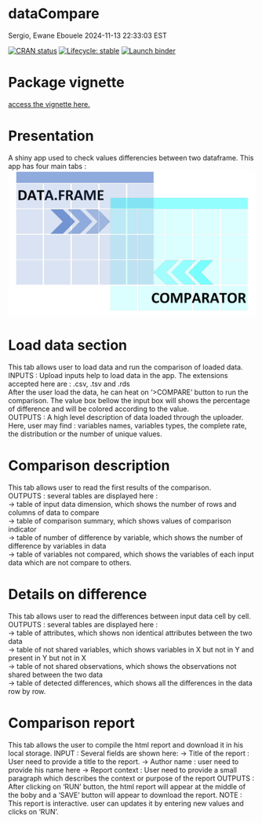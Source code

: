 dataCompare
================
Sergio, Ewane Ebouele
2024-11-13 22:33:03 EST

<!-- badges: start -->
[![CRAN status](https://www.r-pkg.org/badges/version/dataCompare)](https://CRAN.R-project.org/package=dataCompare)
[![Lifecycle: stable](https://img.shields.io/badge/lifecycle-stable-brightgreen.svg)](https://lifecycle.r-lib.org/articles/stages.html#stable)
[![Launch binder](https://mybinder.org/badge_logo.svg)](https://mybinder.org/v2/gh/seewe/dataCompare/main)
<!-- badges: end -->

# Package vignette

[access the vignette here.](https://cran.r-project.org/web/packages/dataCompare/vignettes/dataCompare.html)

# Presentation

A shiny app used to check values differencies between two dataframe.
This app has four main tabs :  
![dataCompare](inst/app/www/dfComparator.png)

# Load data section

This tab allows user to load data and run the comparison of loaded
data.  
INPUTS : Upload inputs help to load data in the app. The extensions
accepted here are : .csv, .tsv and .rds  
After the user load the data, he can heat on ‘\>COMPARE’ button to run
the comparison. The value box bellow the input box will shows the
percentage of difference and will be colored according to the value.  
OUTPUTS : A high level description of data loaded through the uploader.
Here, user may find : variables names, variables types, the complete
rate, the distribution or the number of unique values.

# Comparison description

This tab allows user to read the first results of the comparison.  
OUTPUTS : several tables are displayed here :  
-\> table of input data dimension, which shows the number of rows and
columns of data to compare  
-\> table of comparison summary, which shows values of comparison
indicator  
-\> table of number of difference by variable, which shows the number of
difference by variables in data  
-\> table of variables not compared, which shows the variables of each
input data which are not compare to others.

# Details on difference

This tab allows user to read the differences between input data cell by
cell.  
OUTPUTS : several tables are displayed here :  
-\> table of attributes, which shows non identical attributes between
the two data  
-\> table of not shared variables, which shows variables in X but not in
Y and present in Y but not in X  
-\> table of not shared observations, which shows the observations not
shared between the two data  
-\> table of detected differences, which shows all the differences in
the data row by row.

# Comparison report

This tab allows the user to compile the html report and download it in
his local storage. INPUT : Several fields are shown here: -\> Title of
the report : User need to provide a title to the report. -\> Author name
: user need to provide his name here -\> Report context : User need to
provide a small paragraph which describes the context or purpose of the
report OUTPUTS : After clicking on ‘RUN’ button, the html report will
appear at the middle of the boby and a ‘SAVE’ button will appear to
download the report. NOTE : This report is interactive. user can updates
it by entering new values and clicks on ‘RUN’.

